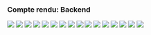 <h3> Compte rendu: Backend </h3>


<img src="captures/1.png">


<img src="captures/2.png">
<img src="captures/3.png">






<img src="captures/6.png">
<img src="captures/7.png">


<img src="captures/8.png">

<img src="captures/11.png">
<img src="captures/12.png">
<img src="captures/13.png">
<img src="captures/14.png">
<img src="captures/15.png">
<img src="captures/16.png">
<img src="captures/17.png">
<img src="captures/18.png">
<img src="captures/19.png">
<img src="captures/20.png">
